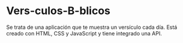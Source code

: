 # Vers-culos-B-blicos
Se trata de una aplicación que te muestra un versículo cada día. Está creado con HTML, CSS y JavaScript y tiene integrado una API.
